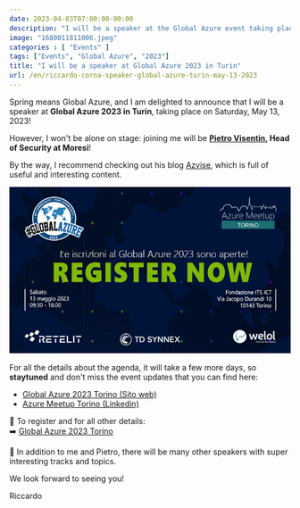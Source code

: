 ```yaml
---
date: 2023-04-03T07:00:00-00:00
description: "I will be a speaker at the Global Azure event taking place in Turin on May 13, 2023."
image: "1680011811006.jpeg"
categories : [ "Events" ]
tags: ["Events", "Global Azure", "2023"]
title: "I will be a speaker at Global Azure 2023 in Turin"
url: /en/riccardo-corna-speaker-global-azure-turin-may-13-2023
---
```

Spring means Global Azure, and I am delighted to announce that I will be a speaker at **Global Azure 2023 in Turin**, taking place on Saturday, May 13, 2023!

However, I won't be alone on stage: joining me will be **[Pietro Visentin](https://www.linkedin.com/in/pietrovisentin/), Head of Security at Moresi**!

By the way, I recommend checking out his blog [Azvise](https://azvise.com/), which is full of useful and interesting content.

[![Global Azure 2023 Torino 13 Maggio 2023](1680011811006.jpeg)](https://globalazuretorino.welol.it/)

For all the details about the agenda, it will take a few more days, so **staytuned** and don't miss the event updates that you can find here:
- [Global Azure 2023 Torino (Sito web)](https://globalazuretorino.welol.it/)
- [Azure Meetup Torino (Linkedin)](https://www.linkedin.com/company/azure-meetup-torino/)

📌 To register and for all other details:  
➡️ [Global Azure 2023 Torino](https://www.eventbrite.com/e/biglietti-global-azure-torino-2023-560513700567)

🎤 In addition to me and Pietro, there will be many other speakers with super interesting tracks and topics.

We look forward to seeing you!

Riccardo